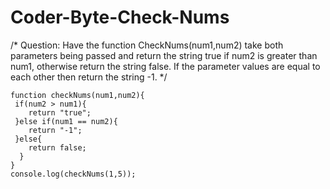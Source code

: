 # Coder-Byte-Check-Nums

/* Question: Have the function CheckNums(num1,num2) take both parameters being 
passed and return the string true if num2 is greater than num1, otherwise return 
the string false. If the parameter values are equal to each other then return
the string -1. */

    function checkNums(num1,num2){
     if(num2 > num1){
	    return "true";
     }else if(num1 == num2){
	    return "-1";
     }else{
	    return false;
      }
    }
    console.log(checkNums(1,5));
